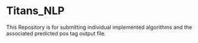 # Titans_NLP
This Repository is for submitting individual implemented algorithms and the associated predicted pos tag output file.

